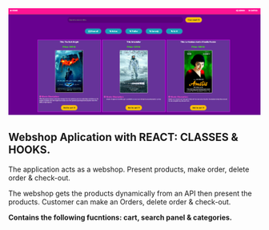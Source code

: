 <img src="Image/screenshot.png" width="1000">

## Webshop Aplication with REACT: CLASSES & HOOKS.

The application acts as a webshop. Present products, make order, delete order & check-out.

The webshop gets the products dynamically from an API then present the products. Customer can make an Orders, delete order & check-out.

**Contains the following fucntions: cart, search panel & categories.**
